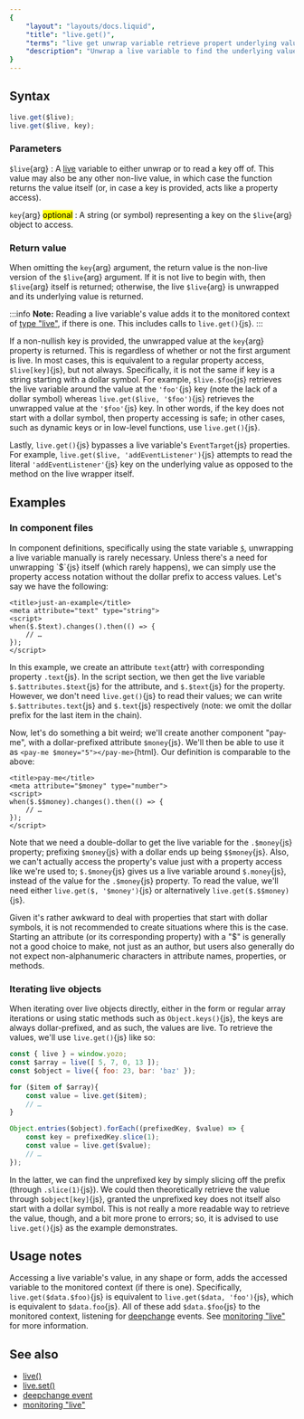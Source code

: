 ```yaml
---
{
	"layout": "layouts/docs.liquid",
	"title": "live.get()",
	"terms": "live get unwrap variable retrieve propert underlying value",
	"description": "Unwrap a live variable to find the underlying value, or retrieve the value at any key of a live object."
}
---
```


## Syntax

```js
live.get($live);
live.get($live, key);
```

### Parameters

`$live`{arg}
: A [live](/docs/live/) variable to either unwrap or to read a key off of. This value may also be any other non-live value, in which case the function returns the value itself (or, in case a key is provided, acts like a property access).

`key`{arg} <mark>optional</mark>
: A string (or symbol) representing a key on the `$live`{arg} object to access.

### Return value

When omitting the `key`{arg} argument, the return value is the non-live version of the `$live`{arg} argument. If it is not live to begin with, then `$live`{arg} itself is returned; otherwise, the live `$live`{arg} is unwrapped and its underlying value is returned.

:::info
**Note:** Reading a live variable's value adds it to the monitored context of [type "live"](/docs/monitor/live/), if there is one. This includes calls to `live.get()`{js}.
:::

If a non-nullish key is provided, the unwrapped value at the `key`{arg} property is returned. This is regardless of whether or not the first argument is live. In most cases, this is equivalent to a regular property access, `$live[key]`{js}, but not always. Specifically, it is not the same if key is a string starting with a dollar symbol. For example, `$live.$foo`{js} retrieves the live variable around the value at the `'foo'`{js} key (note the lack of a dollar symbol) whereas `live.get($live, '$foo')`{js} retrieves the unwrapped value at the `'$foo'`{js} key. In other words, if the key does not start with a dollar symbol, then property accessing is safe; in other cases, such as dynamic keys or in low-level functions, use `live.get()`{js}.

Lastly, `live.get()`{js} bypasses a live variable's `EventTarget`{js} properties. For example, `live.get($live, 'addEventListener')`{js} attempts to read the literal `'addEventListener'`{js} key on the underlying value as opposed to the method on the live wrapper itself.

## Examples

### In component files

In component definitions, specifically using the state variable [`$`](/docs/components/$/), unwrapping a live variable manually is rarely necessary. Unless there's a need for unwrapping `$`{js} itself (which rarely happens), we can simply use the property access notation without the dollar prefix to access values. Let's say we have the following:

```yz
<title>just-an-example</title>
<meta attribute="text" type="string">
<script>
when($.$text).changes().then(() => {
	// …
});
</script>
```

In this example, we create an attribute `text`{attr} with corresponding property `.text`{js}. In the script section, we then get the live variable `$.$attributes.$text`{js} for the attribute, and `$.$text`{js} for the property. However, we don't need `live.get()`{js} to read their values; we can write `$.$attributes.text`{js} and `$.text`{js} respectively (note: we omit the dollar prefix for the last item in the chain).

Now, let's do something a bit weird; we'll create another component "pay-me", with a dollar-prefixed attribute `$money`{js}. We'll then be able to use it as `<pay-me $money="5"></pay-me>`{html}. Our definition is comparable to the above:

```yz
<title>pay-me</title>
<meta attribute="$money" type="number">
<script>
when($.$$money).changes().then(() => {
	// …
});
</script>
```

Note that we need a double-dollar to get the live variable for the `.$money`{js} property; prefixing `$money`{js} with a dollar ends up being `$$money`{js}. Also, we can't actually access the property's value just with a property access like we're used to; `$.$money`{js} gives us a live variable around `$.money`{js}, instead of the value for the `.$money`{js} property. To read the value, we'll need either `live.get($, '$money')`{js} or alternatively `live.get($.$$money)`{js}.

Given it's rather awkward to deal with properties that start with dollar symbols, it is not recommended to create situations where this is the case. Starting an attribute (or its corresponding property) with a "$" is generally not a good choice to make, not just as an author, but users also generally do not expect non-alphanumeric characters in attribute names, properties, or methods.

### Iterating live objects

When iterating over live objects directly, either in the form or regular array iterations or using static methods such as `Object.keys()`{js}, the keys are always dollar-prefixed, and as such, the values are live. To retrieve the values, we'll use `live.get()`{js} like so:

```js
const { live } = window.yozo;
const $array = live([ 5, 7, 0, 13 ]);
const $object = live({ foo: 23, bar: 'baz' });

for ($item of $array){
	const value = live.get($item);
	// …
}

Object.entries($object).forEach((prefixedKey, $value) => {
	const key = prefixedKey.slice(1);
	const value = live.get($value);
	// …
});
```

In the latter, we can find the unprefixed key by simply slicing off the prefix (through `.slice(1)`{js}). We could then theoretically retrieve the value through `$object[key]`{js}, granted the unprefixed key does not itself also start with a dollar symbol. This is not really a more readable way to retrieve the value, though, and a bit more prone to errors; so, it is advised to use `live.get()`{js} as the example demonstrates.

## Usage notes

Accessing a live variable's value, in any shape or form, adds the accessed variable to the monitored context (if there is one). Specifically, `live.get($data.$foo)`{js} is equivalent to `live.get($data, 'foo')`{js}, which is equivalent to `$data.foo`{js}. All of these add `$data.$foo`{js} to the monitored context, listening for [deepchange](/docs/live/deepchange/) events. See [monitoring "live"](/docs/monitor/live/) for more information.

## See also

- [live()](/docs/live/)
- [live.set()](/docs/live/set/)
- [deepchange event](/docs/live/deepchange/)
- [monitoring "live"](/docs/monitor/live/)
